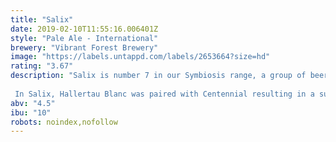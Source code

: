 ```yaml
---
title: "Salix"
date: 2019-02-10T11:55:16.006401Z
style: "Pale Ale - International"
brewery: "Vibrant Forest Brewery"
image: "https://labels.untappd.com/labels/2653664?size=hd"
rating: "3.67"
description: "Salix is number 7 in our Symbiosis range, a group of beers that explores the interplay between both well known and experimental hops.  In Salix, Hallertau Blanc was paired with Centennial resulting in a surprisingly clean pale ale. There's mango in abundance, with mandarin and grapefruit. It's crisp, not syrupy, and this leads into a very refreshing, lightly bittered, pink grapefruit laden finish."
abv: "4.5"
ibu: "10"
robots: noindex,nofollow
---
```

